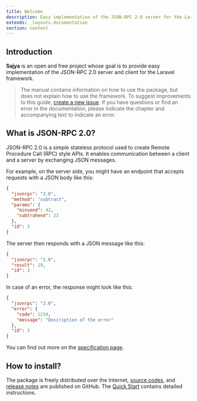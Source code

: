 ```yaml
---
title: Welcome
description: Easy implementation of the JSON-RPC 2.0 server for the Laravel framework.
extends: _layouts.documentation
section: content
---
```


## Introduction

**Sajya** is an open and free project whose goal is to provide easy implementation of the JSON-RPC 2.0 server and client for the Laravel framework.

> The manual contains information on how to use the package, but does not explain how to use the framework. To suggest improvements to this guide, [create a new issue](https://github.com/sajya/server/issues/new).
If you have questions or find an error in the documentation, please indicate the chapter and accompanying text to indicate an error.


## What is JSON-RPC 2.0?

JSON-RPC 2.0 is a simple stateless protocol used to create Remote Procedure Call (RPC) style APIs. It enables communication between a client and a server by exchanging JSON messages.

For example, on the server side, you might have an endpoint that accepts requests with a JSON body like this:

```json
{
  "jsonrpc": "2.0",
  "method": "subtract",
  "params": {
    "minuend": 42,
    "subtrahend": 23
  },
  "id": 3
}
```

The server then responds with a JSON message like this:

```json
{
  "jsonrpc": "2.0",
  "result": 19,
  "id": 3
}
```

In case of an error, the response might look like this:

```json
{
  "jsonrpc": "2.0",
  "error": {
    "code": 1234,
    "message": "Description of the error"
  },
  "id": 3
}
```

You can find out more on the [specification page](/docs/specification).


## How to install?

The package is freely distributed over the Internet, [source codes](https://github.com/sajya/server), and [release notes](https://github.com/sajya/server/releases) are published on GitHub.
The [Quick Start](/docs/quickstart) contains detailed instructions.
